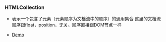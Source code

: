 ### HTMLCollection  

* 表示一个包含了元素（元素顺序为文档流中的顺序）的通用集合
  这里的文档流顺序跟float，position，无关。顺序直接跟DOM节点一样
  
* [Demo](http://htmlpreview.github.io/?https://github.com/smallmonsters/my-growth/blob/master/webApi/HTMLCollection/demo/index.html)
